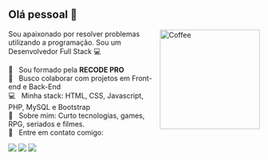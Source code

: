## Olá pessoal 👋
<img src="https://i.ibb.co/vJQ7p5c/tea-S.png" min-width="200px" max-width="200px" width="200px" align="right" alt="Coffee">

Sou apaixonado por resolver problemas utilizando a programação.
Sou um Desenvolvedor Full Stack :computer:

 :rocket:  &nbsp; Sou formado pela **RECODE PRO**
 <br/> :blue_heart: &nbsp; Busco colaborar com projetos em Front-end e Back-End 
 <br/> :computer: &nbsp; Minha stack: HTML, CSS, Javascript, PHP, MySQL e Bootstrap
 <br/> 💬  &nbsp; Sobre mim: Curto tecnologias, games, RPG, seriados e filmes.
 <br/> :email: &nbsp; Entre em contato comigo:  
 <p align="left">
  <a href="#" alt="Linkedin">
  <img src="https://img.shields.io/badge/LinkedIn-0077B5?style=for-the-badge&logo=linkedin&logoColor=white" /></a>
 
  <a href="#" alt="Outlook">
  <img src="https://img.shields.io/badge/Microsoft_Outlook-0078D4?style=for-the-badge&logo=microsoft-outlook&logoColor=white" /></a>

  <a href="#" alt="WhatsApp">
  <img src="https://img.shields.io/badge/WhatsApp-25D366?style=for-the-badge&logo=whatsapp&logoColor=white"/></a>
</p>  

